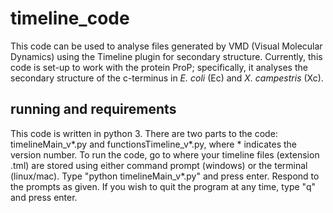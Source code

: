# timeline_code
This code can be used to analyse files generated by VMD (Visual Molecular Dynamics) using the Timeline plugin for secondary structure. Currently, this code is set-up to work with the protein ProP; specifically, it analyses the secondary structure of the c-terminus in *E. coli* (Ec) and *X. campestris* (Xc).

## running and requirements
This code is written in python 3. There are two parts to the code: timelineMain_v\*.py and functionsTimeline_v\*.py, where \* indicates the version number. To run the code, go to where your timeline files (extension .tml) are stored using either command prompt (windows) or the terminal (linux/mac). Type "python timelineMain_v\*.py" and press enter. Respond to the prompts as given. If you wish to quit the program at any time, type "q" and press enter.
